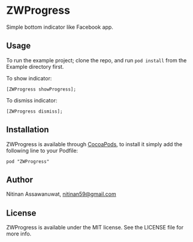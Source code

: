 # ZWProgress

Simple bottom indicator like Facebook app.

## Usage

To run the example project; clone the repo, and run `pod install` from the Example directory first.

To show indicator:

	[ZWProgress showProgress];
	
To dismiss indicator:

	[ZWProgress dismiss];

## Installation

ZWProgress is available through [CocoaPods](http://cocoapods.org), to install
it simply add the following line to your Podfile:

    pod "ZWProgress"

## Author

Nitinan Assawanuwat, nitinan59@gmail.com

## License

ZWProgress is available under the MIT license. See the LICENSE file for more info.

